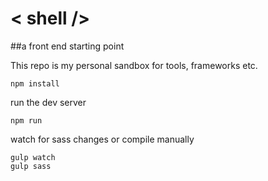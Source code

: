 # < shell />

##a front end starting point


This repo is my personal sandbox for tools, frameworks etc.

```
npm install
```

run the dev server

```
npm run
```

watch for sass changes or compile manually

```
gulp watch
gulp sass
```
